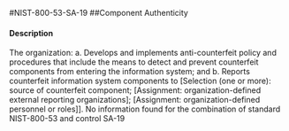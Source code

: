 #NIST-800-53-SA-19
##Component Authenticity
#### Description
The organization:
  a.  Develops and implements anti-counterfeit policy and procedures that include the means to detect and prevent counterfeit components from entering the information system; and
  b.  Reports counterfeit information system components to [Selection (one or more): source of counterfeit component; [Assignment: organization-defined external reporting organizations]; [Assignment: organization-defined personnel or roles]].
No information found for the combination of standard NIST-800-53 and control SA-19

